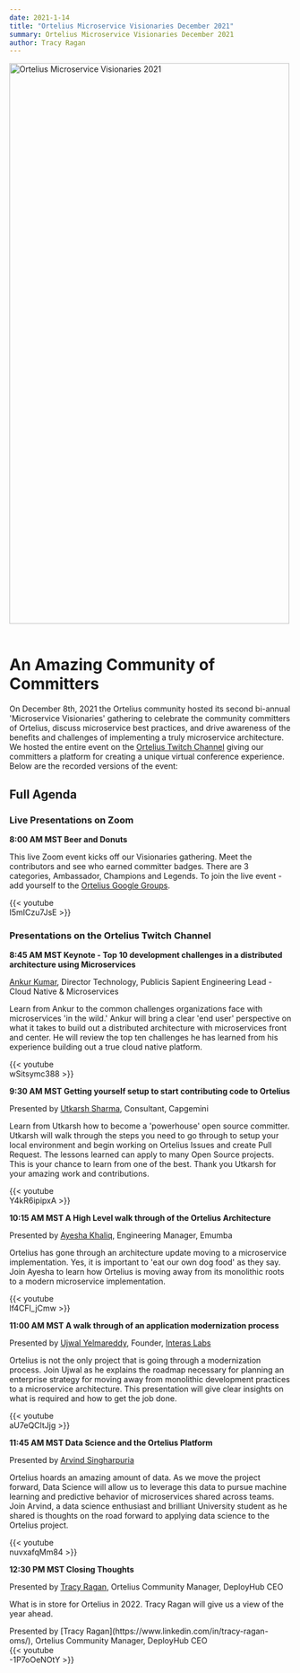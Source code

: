 ```yaml
---
date: 2021-1-14
title: "Ortelius Microservice Visionaries December 2021"
summary: Ortelius Microservice Visionaries December 2021
author: Tracy Ragan
---
```


<div class="col-center">
<img src="/images/Ortelius-Visionaries-2021.png" alt="Ortelius Microservice Visionaries 2021" height="1000px" width="500px" />
</div>
<br>

# An Amazing Community of Committers

On December 8th, 2021 the Ortelius community hosted its second bi-annual 'Microservice Visionaries' gathering to celebrate the community committers of Ortelius, discuss microservice best practices, and drive awareness of the benefits and challenges of implementing a truly microservice architecture. We hosted the entire event on the [Ortelius Twitch Channel](https://www.twitch.tv/orteliusos) giving our committers a platform for creating a unique virtual conference experience. Below are the recorded versions of the event:

## Full Agenda

### Live Presentations on Zoom

<p><strong>8:00 AM MST Beer and Donuts </strong></p>

This live Zoom event kicks off our Visionaries gathering. Meet the contributors and see who earned committer badges. There are 3 categories, Ambassador, Champions and Legends. To join the live event - add yourself to the [Ortelius Google Groups](https://groups.google.com/g/ortelius-dev).
<div style="width:30%">
{{< youtube I5mICzu7JsE >}}
</div>

### Presentations on the Ortelius Twitch Channel

<p><strong> 8:45 AM MST Keynote - Top 10 development challenges in a distributed architecture using Microservices</strong></p>

[Ankur Kumar](https://www.linkedin.com/in/ankurkumarz/), Director Technology, Publicis Sapient Engineering Lead - Cloud Native & Microservices

Learn from Ankur to the common challenges organizations face with microservices 'in the wild.' Ankur will bring a clear 'end user' perspective on what it takes to build out a distributed architecture with microservices front and center. He will review the top ten challenges he has learned from his experience building out a true cloud native platform.

<div style="width:30%">
{{< youtube wSitsymc388 >}}
</div>

<p><strong> 9:30 AM MST Getting yourself setup to start contributing code to Ortelius
</strong>

Presented by [Utkarsh Sharma](https://www.linkedin.com/in/utkarsh-sharma-53362836/), Consultant, Capgemini

Learn from Utkarsh how to become a 'powerhouse' open source committer. Utkarsh will walk through the steps you need to go through to setup your local environment and begin working on Ortelius Issues and create Pull Request. The lessons learned can apply to many Open Source projects. This is your chance to learn from one of the best. Thank you Utkarsh for your amazing work and contributions.

<div style="width:30%">
{{< youtube Y4kR6ipipxA >}}
</div>

<p><strong> 10:15 AM MST A High Level walk through of the Ortelius Architecture </strong>

Presented by [Ayesha Khaliq](https://www.linkedin.com/in/ayesha-khaliq-rana/), Engineering Manager, Emumba

Ortelius has gone through an architecture update moving to a microservice implementation. Yes, it is important to 'eat our own dog food' as they say. Join Ayesha to learn how Ortelius is moving away from its monolithic roots to a modern microservice implementation. </p>
<div style="width:30%">
{{< youtube lf4CFl_jCmw >}}
</div>

<p><strong> 11:00 AM MST A walk through of an application modernization process </strong>

Presented by [Ujwal Yelmareddy](https://www.linkedin.com/in/ujwal-reddy-y/), Founder, [Interas Labs](https://www.interaslabs.com/)

Ortelius is not the only project that is going through a modernization process. Join Ujwal as he explains the roadmap necessary for planning an enterprise strategy for moving away from monolithic development practices to a microservice architecture. This presentation will give clear insights on what is required and how to get the job done. </p>
<div style="width:30%">
{{< youtube aU7eQCltJjg >}}
</div>

<p><strong> 11:45 AM MST Data Science and the Ortelius Platform </strong>

Presented by [Arvind Singharpuria](https://www.linkedin.com/in/arvind-singharpuria-a88686202/)

<p>Ortelius hoards an amazing amount of data. As we move the project forward, Data Science will allow us to leverage this data to pursue machine learning and predictive behavior of microservices shared across teams. Join Arvind, a data science enthusiast and brilliant University student as he shared is thoughts on the road forward to applying data science to the Ortelius project. </p>

<div style="width:30%">
{{< youtube nuvxafqMm84 >}}
</div>
</p><strong> 12:30 PM MST Closing Thoughts </strong>

Presented by [Tracy Ragan](https://www.linkedin.com/in/tracy-ragan-oms/), Ortelius Community Manager, DeployHub CEO

<p>What is in store for Ortelius in 2022. Tracy Ragan will give us a view of the year ahead. </p>Presented by [Tracy Ragan](https://www.linkedin.com/in/tracy-ragan-oms/), Ortelius Community Manager, DeployHub CEO

<div style="width:30%">
{{< youtube -1P7oOeNOtY >}}
</div>
